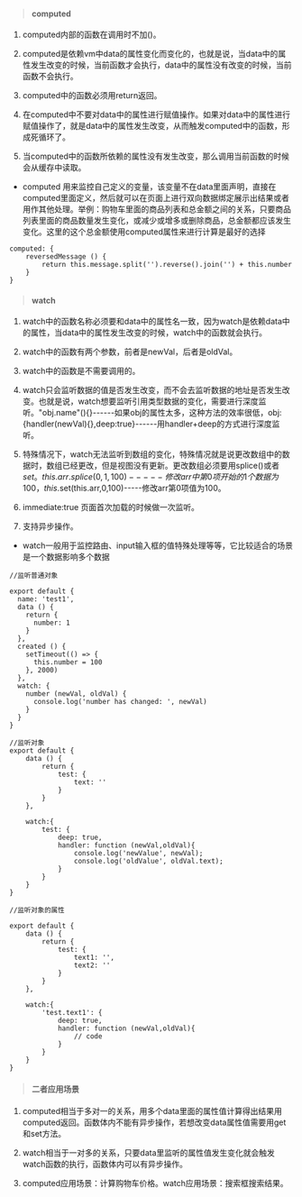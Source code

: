 > #### computed

1. computed内部的函数在调用时不加()。

1. computed是依赖vm中data的属性变化而变化的，也就是说，当data中的属性发生改变的时候，当前函数才会执行，data中的属性没有改变的时候，当前函数不会执行。

1. computed中的函数必须用return返回。

1. 在computed中不要对data中的属性进行赋值操作。如果对data中的属性进行赋值操作了，就是data中的属性发生改变，从而触发computed中的函数，形成死循环了。

1. 当computed中的函数所依赖的属性没有发生改变，那么调用当前函数的时候会从缓存中读取。

- computed 用来监控自己定义的变量，该变量不在data里面声明，直接在computed里面定义，然后就可以在页面上进行双向数据绑定展示出结果或者用作其他处理。举例：购物车里面的商品列表和总金额之间的关系，只要商品列表里面的商品数量发生变化，或减少或增多或删除商品，总金额都应该发生变化。这里的这个总金额使用computed属性来进行计算是最好的选择

```
computed: {
    reversedMessage () {
        return this.message.split('').reverse().join('') + this.number
    }
}
```
> #### watch

1. watch中的函数名称必须要和data中的属性名一致，因为watch是依赖data中的属性，当data中的属性发生改变的时候，watch中的函数就会执行。

1. watch中的函数有两个参数，前者是newVal，后者是oldVal。

1. watch中的函数是不需要调用的。

1. watch只会监听数据的值是否发生改变，而不会去监听数据的地址是否发生改变。也就是说，watch想要监听引用类型数据的变化，需要进行深度监听。"obj.name"(){}------如果obj的属性太多，这种方法的效率很低，obj:{handler(newVal){},deep:true}------用handler+deep的方式进行深度监听。

1. 特殊情况下，watch无法监听到数组的变化，特殊情况就是说更改数组中的数据时，数组已经更改，但是视图没有更新。更改数组必须要用splice()或者$set。this.arr.splice(0,1,100)-----修改arr中第0项开始的1个数据为100，this.$set(this.arr,0,100)-----修改arr第0项值为100。

1. immediate:true    页面首次加载的时候做一次监听。

1. 支持异步操作。

- watch一般用于监控路由、input输入框的值特殊处理等等，它比较适合的场景是一个数据影响多个数据

```
//监听普通对象

export default {
  name: 'test1',
  data () {
    return {
      number: 1
    }
  },
  created () {
    setTimeout(() => {
      this.number = 100
    }, 2000)
  },
  watch: {
    number (newVal, oldVal) {
      console.log('number has changed: ', newVal)
    }
  }
}
```

```
//监听对象
export default {
    data () {
        return {
            test: {
                text: ''
            }
        }
    },
   
    watch:{
        test: {
            deep: true,
            handler: function (newVal,oldVal){
                console.log('newValue', newVal);
                console.log('oldValue', oldVal.text);
            }
        }
    }
}
```

```
//监听对象的属性

export default {
    data () {
        return {
            test: {
                text1: '',
                text2: ''
            }
        }
    },
     
    watch:{
        'test.text1': {
            deep: true,
            handler: function (newVal,oldVal){
                // code
            }
        }
    }
}
```


> #### 二者应用场景

1. computed相当于多对一的关系，用多个data里面的属性值计算得出结果用computed返回。函数体内不能有异步操作，若想改变data属性值需要用get和set方法。

1. watch相当于一对多的关系，只要data里监听的属性值发生变化就会触发watch函数的执行，函数体内可以有异步操作。

1. computed应用场景：计算购物车价格。watch应用场景：搜索框搜索结果。
